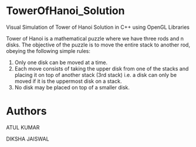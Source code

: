 # TowerOfHanoi_Solution
Visual Simulation of Tower of Hanoi Solution in C++ using OpenGL Libraries


Tower of Hanoi is a mathematical puzzle where we have three rods and n disks.
The objective of the puzzle is to move the entire stack to another rod, obeying the following simple rules:

  1) Only one disk can be moved at a time.
  2) Each move consists of taking the upper disk from one of the stacks and placing it on top of another stack (3rd stack) i.e. a disk can only be          moved if it is the  uppermost disk on a stack.
  3) No disk may be placed on top of a smaller disk.


# Authors
 ATUL KUMAR
 
 DIKSHA JAISWAL
